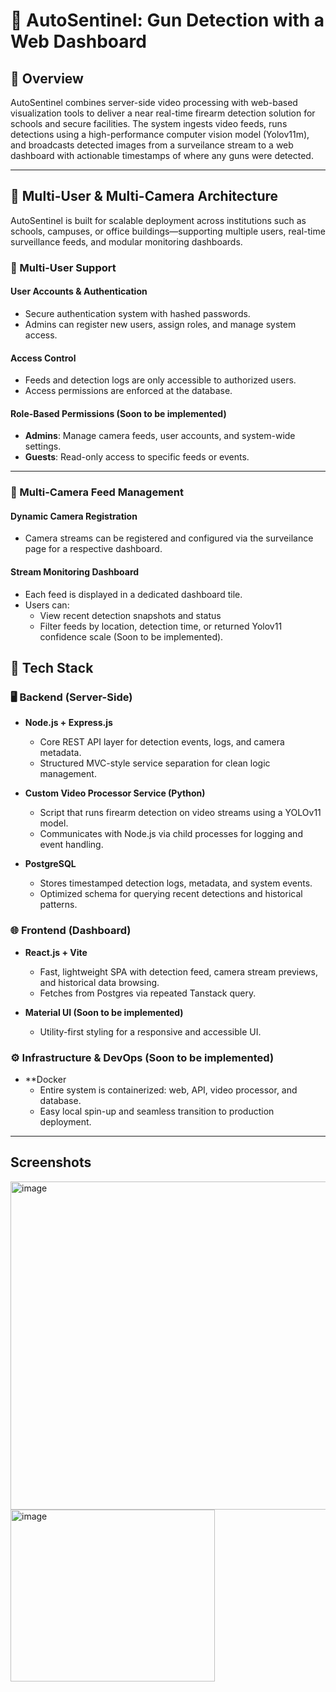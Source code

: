 # 🔫 AutoSentinel: Gun Detection with a Web Dashboard

## 🧠 Overview

AutoSentinel combines server-side video processing with web-based visualization tools to deliver a near real-time firearm detection solution for schools and secure facilities. 
The system ingests video feeds, runs detections using a high-performance computer vision model (Yolov11m), and broadcasts detected images from a surveilance stream to a web dashboard with actionable timestamps of where any guns were detected.

---
## 🧩 Multi-User & Multi-Camera Architecture

AutoSentinel is built for scalable deployment across institutions such as schools, campuses, or office buildings—supporting multiple users, real-time surveillance feeds, and modular monitoring dashboards.

### 👥 Multi-User Support

#### User Accounts & Authentication
- Secure authentication system with hashed passwords.
- Admins can register new users, assign roles, and manage system access.

#### Access Control
- Feeds and detection logs are only accessible to authorized users.
- Access permissions are enforced at the database.

#### Role-Based Permissions (Soon to be implemented)
- **Admins**: Manage camera feeds, user accounts, and system-wide settings.
- **Guests**: Read-only access to specific feeds or events.

---

### 🎥 Multi-Camera Feed Management

#### Dynamic Camera Registration
- Camera streams can be registered and configured via the surveilance page for a respective dashboard.

#### Stream Monitoring Dashboard
- Each feed is displayed in a dedicated dashboard tile.
- Users can:
  - View recent detection snapshots and status
  - Filter feeds by location, detection time, or returned Yolov11 confidence scale (Soon to be implemented).

## 🧱 Tech Stack

### 🖥️ Backend (Server-Side)

- **Node.js + Express.js**  
  - Core REST API layer for detection events, logs, and camera metadata.
  - Structured MVC-style service separation for clean logic management.

- **Custom Video Processor Service (Python)**  
  - Script that runs firearm detection on video streams using a YOLOv11 model.
  - Communicates with Node.js via child processes for logging and event handling.

- **PostgreSQL**  
  - Stores timestamped detection logs, metadata, and system events.
  - Optimized schema for querying recent detections and historical patterns.
### 🌐 Frontend (Dashboard)

- **React.js + Vite**  
  - Fast, lightweight SPA with detection feed, camera stream previews, and historical data browsing.
  - Fetches from Postgres via repeated Tanstack query.

- **Material UI (Soon to be implemented)**  
  - Utility-first styling for a responsive and accessible UI.

### ⚙️ Infrastructure & DevOps (Soon to be implemented)

- **Docker
  - Entire system is containerized: web, API, video processor, and database.
  - Easy local spin-up and seamless transition to production deployment.
---
## Screenshots
<img width="1367" height="525" alt="image" src="https://github.com/user-attachments/assets/c4c78716-d25c-4535-99b1-f6af9d556909" />
<img width="327" height="275" alt="image" src="https://github.com/user-attachments/assets/2c9b26fc-1809-4b6e-b491-cce5d6dd9cda" />

